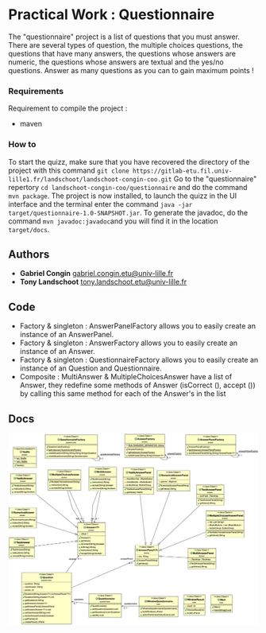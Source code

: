 # Practical Work : Questionnaire
The "questionnaire" project is a list of questions that you must answer. There are several types of question, the multiple choices questions, the questions that have many answers, the questions whose answers are numeric, the questions whose answers are textual and the yes/no questions. Answer as many questions as you can to gain maximum points !
### Requirements
Requirement to compile the project :

- maven

### How to
To start the quizz, make sure that you have recovered the directory of the project with this command `git clone https://gitlab-etu.fil.univ-lille1.fr/landschoot/landschoot-congin-coo.git`
Go to the "questionnaire" repertory `cd landschoot-congin-coo/questionnaire` and do the command `mvn package`. The project is now installed, to launch the quizz in the UI interface and the terminal enter the command `java -jar target/questionnaire-1.0-SNAPSHOT.jar`.
To generate the javadoc, do the command `mvn javadoc:javadoc`and you will find it in the location ``target/docs``.

## Authors
* **Gabriel Congin** gabriel.congin.etu@univ-lille.fr 
* **Tony Landschoot** tony.landschoot.etu@univ-lille.fr

## Code
- Factory & singleton : AnswerPanelFactory allows you to easily create an instance of an AnswerPanel.
- Factory & singleton : AnswerFactory allows you to easily create an instance of an Answer.
- Factory & singleton : QuestionnaireFactory allows you to easily create an instance of an Question and Questionnaire.
- Composite : MultiAnswer & MultipleChoicesAnswer have a list of Answer, they redefine some methods of Answer (isCorrect (), accept ()) by calling this same method for each of the Answer's in the list

## Docs
![uml](src/main/resources/images/uml.png)
